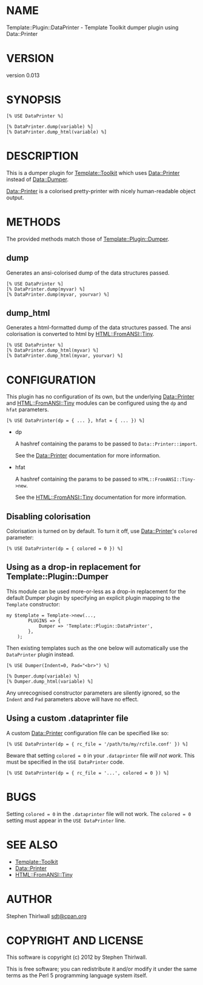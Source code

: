# NAME

Template::Plugin::DataPrinter - Template Toolkit dumper plugin using Data::Printer

# VERSION

version 0.013

# SYNOPSIS

    [% USE DataPrinter %]

    [% DataPrinter.dump(variable) %]
    [% DataPrinter.dump_html(variable) %]

# DESCRIPTION

This is a dumper plugin for [Template::Toolkit](https://metacpan.org/pod/Template::Toolkit) which uses
[Data::Printer](https://metacpan.org/pod/Data::Printer) instead of [Data::Dumper](https://metacpan.org/pod/Data::Dumper).

[Data::Printer](https://metacpan.org/pod/Data::Printer) is a colorised pretty-printer with nicely
human-readable object output.

# METHODS

The provided methods match those of
[Template::Plugin::Dumper](https://metacpan.org/pod/Template::Plugin::Dumper).

## dump

Generates an ansi-colorised dump of the data structures passed.

    [% USE DataPrinter %]
    [% DataPrinter.dump(myvar) %]
    [% DataPrinter.dump(myvar, yourvar) %]

## dump\_html

Generates a html-formatted dump of the data structures passed. The ansi
colorisation is converted to html by
[HTML::FromANSI::Tiny](https://metacpan.org/pod/HTML::FromANSI::Tiny).

    [% USE DataPrinter %]
    [% DataPrinter.dump_html(myvar) %]
    [% DataPrinter.dump_html(myvar, yourvar) %]

# CONFIGURATION

This plugin has no configuration of its own, but the underlying
[Data::Printer](https://metacpan.org/pod/Data::Printer) and [HTML::FromANSI::Tiny](https://metacpan.org/pod/HTML::FromANSI::Tiny)
modules can be configured using the `dp` and `hfat` parameters.

    [% USE DataPrinter(dp = { ... }, hfat = { ... }) %]

- dp

    A hashref containing the params to be passed to `Data::Printer::import`.

    See the [Data::Printer](https://metacpan.org/pod/Data::Printer) documentation for more information.

- hfat

    A hashref containing the params to be passed to `HTML::FromANSI::Tiny->new`.

    See the [HTML::FromANSI::Tiny](https://metacpan.org/pod/HTML::FromANSI::Tiny) documentation for more
    information.

## Disabling colorisation

Colorisation is turned on by default. To turn it off, use
[Data::Printer](https://metacpan.org/pod/Data::Printer)'s `colored` parameter:

    [% USE DataPrinter(dp = { colored = 0 }) %]

## Using as a drop-in replacement for Template::Plugin::Dumper

This module can be used more-or-less as a drop-in replacement for the default
Dumper plugin by specifying an explicit plugin mapping to the `Template`
constructor:

    my $template = Template->new(...,
            PLUGINS => {
                Dumper => 'Template::Plugin::DataPrinter',
            },
        );

Then existing templates such as the one below will automatically use the
`DataPrinter` plugin instead.

    [% USE Dumper(Indent=0, Pad="<br>") %]

    [% Dumper.dump(variable) %]
    [% Dumper.dump_html(variable) %]

Any unrecognised constructor parameters are silently ignored, so the `Indent`
and `Pad` parameters above will have no effect.

## Using a custom .dataprinter file

A custom [Data::Printer](https://metacpan.org/pod/Data::Printer) configuration file can be specified like so:

    [% USE DataPrinter(dp = { rc_file = '/path/to/my/rcfile.conf' }) %]

Beware that setting `colored = 0` in your `.dataprinter` file
_will not work_. This must be specified in the `USE DataPrinter` code.

    [% USE DataPrinter(dp = { rc_file = '...', colored = 0 }) %]

# BUGS

Setting `colored = 0` in the `.dataprinter` file will not work.
The `colored = 0` setting must appear in the `USE DataPrinter` line.

# SEE ALSO

- [Template::Toolkit](https://metacpan.org/pod/Template::Toolkit)
- [Data::Printer](https://metacpan.org/pod/Data::Printer)
- [HTML::FromANSI::Tiny](https://metacpan.org/pod/HTML::FromANSI::Tiny)

# AUTHOR

Stephen Thirlwall <sdt@cpan.org>

# COPYRIGHT AND LICENSE

This software is copyright (c) 2012 by Stephen Thirlwall.

This is free software; you can redistribute it and/or modify it under
the same terms as the Perl 5 programming language system itself.
